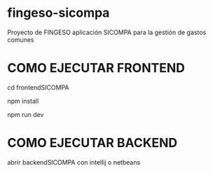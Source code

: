 # fingeso-sicompa
Proyecto de FINGESO aplicación SICOMPA para la gestión de gastos comunes


# COMO EJECUTAR FRONTEND

cd frontendSICOMPA

npm install

npm run dev

# COMO EJECUTAR BACKEND

abrir backendSICOMPA con intellij o netbeans
